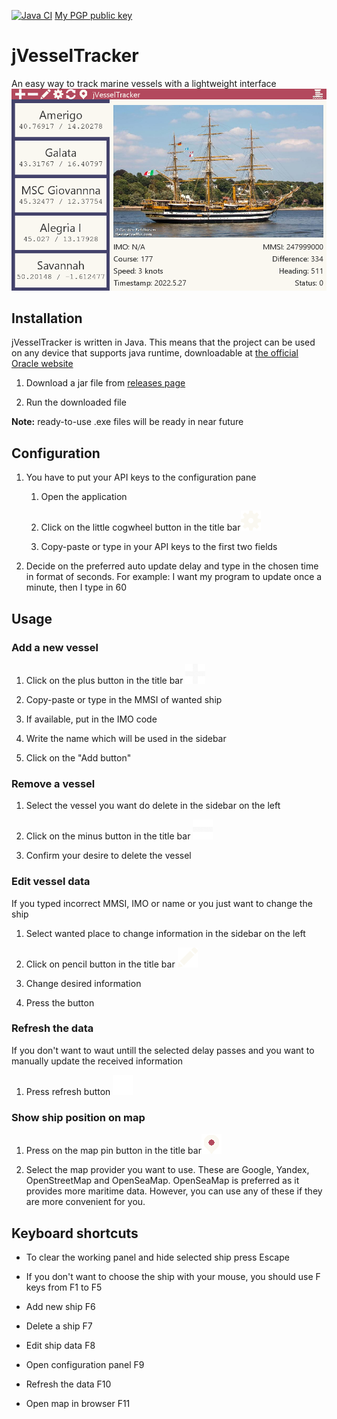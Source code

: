 [![Java CI](https://github.com/DovgaNik/jVesselTracker/actions/workflows/ant.yml/badge.svg)](https://github.com/DovgaNik/jVesselTracker/actions/workflows/ant.yml)   [My PGP public key](https://dovganik.github.io/DovgaNik/) 

# jVesselTracker

An easy way to track marine vessels with a lightweight interface
![Screenshot](docs/main.png) 

## Installation

jVesselTracker is written in Java. This means that the project can be used on any device that supports java runtime, downloadable at [the official Oracle website](https://www.java.com/en/download/manual.jsp) 

1. Download a jar file from [releases page](https://github.com/DovgaNik/jVesselTracker/releases)

2. Run the downloaded file

**Note:** ready-to-use .exe files will be ready in near future

## Configuration

1. You have to put your API keys to the configuration pane

	1. Open the application
	
	2. Click on the little cogwheel button in the title bar![gear](src/jvesseltracker/icons/settings.png) 
	
	3. Copy-paste or type in your API keys to the first two fields
	
2. Decide on the preferred auto update delay and type in the chosen time in format of seconds. For example: I want my program to update once a minute, then I type in 60

## Usage

### Add a new vessel

1. Click on the plus button in the title bar ![add](src/jvesseltracker/icons/add.png) 

2. Copy-paste or type in the MMSI of wanted ship

3. If available, put in the IMO code

4. Write the name which will be used in the sidebar

5. Click on the "Add button"

### Remove a vessel

1. Select the vessel you want do delete in the sidebar on the left

2. Click on the minus button in the title bar ![delete](src/jvesseltracker/icons/delete.png) 

3. Confirm your desire to delete the vessel

### Edit vessel data

If you typed incorrect MMSI, IMO or name or you just want to change the ship

1. Select wanted place to change information in the sidebar on the left

2. Click on pencil button in the title bar ![edit](src/jvesseltracker/icons/edit.png) 

3. Change desired information

4. Press the button

### Refresh the data

If you don't want to waut untill the selected delay passes and you want to manually update the received information

1. Press refresh button ![refresh](src/jvesseltracker/icons/refresh.png) 

### Show ship position on map

1. Press on the map pin button in the title bar![map](src/jvesseltracker/icons/map.png) 

2. Select the map provider you want to use. These are Google, Yandex, OpenStreetMap and OpenSeaMap. OpenSeaMap is preferred as it provides more maritime data. However, you can use any of these if they are more convenient for you.

## Keyboard shortcuts

* To clear the working panel and hide selected ship press Escape

* If you don't want to choose the ship with your mouse, you should use F keys from F1 to F5

* Add new ship F6

* Delete a ship F7

* Edit ship data F8

* Open configuration panel F9

* Refresh the data F10

* Open map in browser F11
